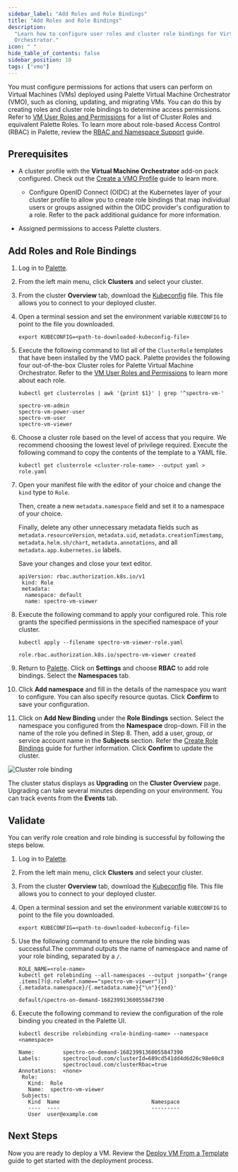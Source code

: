 ```yaml
---
sidebar_label: "Add Roles and Role Bindings"
title: "Add Roles and Role Bindings"
description:
  "Learn how to configure user roles and cluster role bindings for Virtual Machines managed by Palette Virtual Machine
  Orchestrator."
icon: " "
hide_table_of_contents: false
sidebar_position: 10
tags: ["vmo"]
---
```


You must configure permissions for actions that users can perform on Virtual Machines (VMs) deployed using Palette
Virtual Machine Orchestrator (VMO), such as cloning, updating, and migrating VMs. You can do this by creating roles and
cluster role bindings to determine access permissions. Refer to
[VM User Roles and Permissions](./vm-roles-permissions.md) for a list of Cluster Roles and equivalent Palette Roles. To
learn more about role-based Access Control (RBAC) in Palette, review the
[RBAC and Namespace Support](../../clusters/cluster-management/cluster-rbac.md) guide.

## Prerequisites

- A cluster profile with the **Virtual Machine Orchestrator** add-on pack configured. Check out the
  [Create a VMO Profile](../create-vmo-profile.md) guide to learn more.
  <!-- prettier-ignore-start -->

  - Configure OpenID Connect (OIDC) at the Kubernetes layer of your cluster profile to allow you to create role bindings
    that map individual users or groups assigned within the OIDC provider's configuration to a role. Refer to the
    <VersionedLink text="Palette eXtended Kubernetes (PXK)" url="/integrations/packs/?pack=kubernetes&tab=custom" />
    pack additional guidance for more information.

  <!-- prettier-ignore-end -->

- Assigned permissions to access Palette clusters.

## Add Roles and Role Bindings

1. Log in to [Palette](https://console.spectrocloud.com).

2. From the left main menu, click **Clusters** and select your cluster.

3. From the cluster **Overview** tab, download the [Kubeconfig](../../clusters/cluster-management/kubeconfig.md) file.
   This file allows you to connect to your deployed cluster.

4. Open a terminal session and set the environment variable `KUBECONFIG` to point to the file you downloaded.

   ```shell
   export KUBECONFIG=<path-to-downloaded-kubeconfig-file>
   ```

5. Execute the following command to list all of the `ClusterRole` templates that have been installed by the VMO pack.
   Palette provides the following four out-of-the-box Cluster roles for Palette Virtual Machine Orchestrator. Refer to
   the [VM User Roles and Permissions](./vm-roles-permissions.md) to learn more about each role.

   ```shell
   kubectl get clusterroles | awk '{print $1}' | grep '^spectro-vm-'
   ```

   ```text hideClipboard title="Expected output"
   spectro-vm-admin
   spectro-vm-power-user
   spectro-vm-user
   spectro-vm-viewer
   ```

6. Choose a cluster role based on the level of access that you require. We recommend choosing the lowest level of
   privilege required. Execute the following command to copy the contents of the template to a YAML file.

   ```shell
   kubectl get clusterrole <cluster-role-name> --output yaml > role.yaml
   ```

7. Open your manifest file with the editor of your choice and change the `kind` type to `Role`.

   Then, create a new `metadata.namespace` field and set it to a namespace of your choice.

   Finally, delete any other unnecessary metadata fields such as `metadata.resourceVersion`, `metadata.uid`,
   `metadata.creationTimestamp`, `metadata.helm.sh/chart`, `metadata.annotations`, and all `metadata.app.kubernetes.io`
   labels.

   Save your changes and close your text editor.

   ```text hideClipboard title="Example role definition"
   apiVersion: rbac.authorization.k8s.io/v1
    kind: Role
    metadata:
     namespace: default
     name: spectro-vm-viewer
   ```

8. Execute the following command to apply your configured role. This role grants the specified permissions in the
   specified namespace of your cluster.

   ```shell
   kubectl apply --filename spectro-vm-viewer-role.yaml
   ```

   ```text hideClipboard title="Expected output"
   role.rbac.authorization.k8s.io/spectro-vm-viewer created
   ```

9. Return to [Palette](https://console.spectrocloud.com). Click on **Settings** and choose **RBAC** to add role
   bindings. Select the **Namespaces** tab.

10. Click **Add namespace** and fill in the details of the namespace you want to configure. You can also specify
    resource quotas. Click **Confirm** to save your configuration.

11. Click on **Add New Binding** under the **Role Bindings** section. Select the namespace you configured from the
    **Namespace** drop-down. Fill in the name of the role you defined in Step 8. Then, add a user, group, or service
    account name in the **Subjects** section. Refer the
    [Create Role Bindings](../../clusters/cluster-management/cluster-rbac.md#create-role-bindings) guide for further
    information. Click **Confirm** to update the cluster.

![Cluster role binding](/vm-management_rbac_add-roles-and-role-bindings_created-binding.webp)

The cluster status displays as **Upgrading** on the **Cluster Overview** page. Upgrading can take several minutes
depending on your environment. You can track events from the **Events** tab.

## Validate

You can verify role creation and role binding is successful by following the steps below.

1. Log in to [Palette](https://console.spectrocloud.com).

2. From the left main menu, click **Clusters** and select your cluster.

3. From the cluster **Overview** tab, download the [Kubeconfig](../../clusters/cluster-management/kubeconfig.md) file.
   This file allows you to connect to your deployed cluster.

4. Open a terminal session and set the environment variable `KUBECONFIG` to point to the file you downloaded.

   ```shell
   export KUBECONFIG=<path-to-downloaded-kubeconfig-file>
   ```

5. Use the following command to ensure the role binding was successful.The command outputs the name of namespace and
   name of your role binding, separated by a `/`.

   ```shell
   ROLE_NAME=<role-name>
   kubectl get rolebinding --all-namespaces --output jsonpath='{range .items[?(@.roleRef.name=="spectro-vm-viewer")]}{.metadata.namespace}/{.metadata.name}{"\n"}{end}'
   ```

   ```text hideClipboard title="Example output"
   default/spectro-on-demand-16823991360055847390
   ```

6. Execute the following command to review the configuration of the role binding you created in the Palette UI.

   ```shell
   kubectl describe rolebinding <role-binding-name> --namespace <namespace>
   ```

   ```text hideClipboard title="Example output"
   Name:         spectro-on-demand-16823991360055847390
   Labels:       spectrocloud.com/clusterId=689cd541dd4d6d26c98e60c8
                 spectrocloud.com/clusterRbac=true
   Annotations:  <none>
    Role:
      Kind:  Role
      Name:  spectro-vm-viewer
    Subjects:
      Kind  Name                             Namespace
      ----  ----                             ---------
      User  user@example.com
   ```

## Next Steps

Now you are ready to deploy a VM. Review the [Deploy VM From a Template](../create-manage-vm/deploy-vm-from-template.md)
guide to get started with the deployment process.
